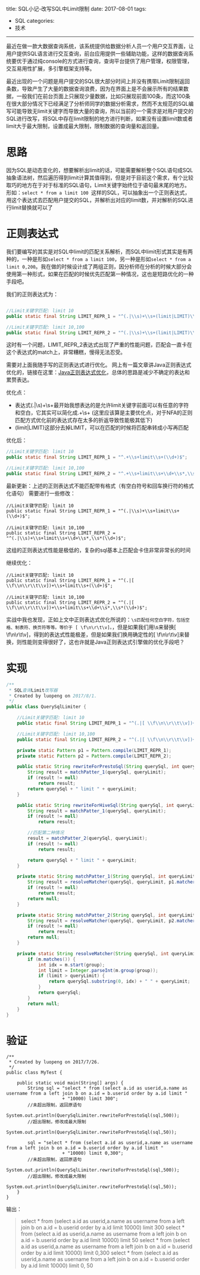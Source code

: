 title: SQL小记-改写SQL中Limit限制
date: 2017-08-01
tags:
 - SQL
categories:
 - 技术

---

最近在做一款大数据查询系统，该系统提供给数据分析人员一个用户交互界面，让用户提供SQL语言进行交互查询，前台应用提供一些辅助功能，这样的数据查询系统要优于通过纯console的方式进行查询，查询平台提供了用户管理，权限管理，交互易用性扩展，多引擎框架支持等。

最近出现的一个问题是用户提交的SQL很大部分时间上并没有携带Limit限制返回条数，导致产生了大量的数据查询浪费，因为在界面上是不会展示所有的结果数据，一般我们在前台页面上只展现少量数据，比如只展现前面100条，而这100条在很大部分情况下已经满足了分析师同学的数据分析需求，然而不太规范的SQL编写可能导致无limit关键字而导致大量的查询，所以当前的一个需求是对用户提交的SQL进行改写，将SQL中存在limit限制的地方进行判断，如果没有设置limit数或者limit大于最大限制，设置成最大限制，限制数据的查询量和返回量。

<!-- more -->

# 思路

因为SQL是动态变化的，想要解析出limit的话，可能需要解析整个SQL语句成SQL抽象语法树，然后遍历得到limit计算其值得到，但是对于目前这个需求，有个比较取巧的地方在于对于标准的SQL语句，Limit关键字始终位于语句最末尾的地方。形如：`select * from a limit 100 `这样的SQL，可以抽象出一个正则表达式，用这个表达式去匹配用户提交的SQL，并解析出对应的limit数，并对解析的SQL进行limit替换就可以了

# 正则表达式

我们要编写的其实是对SQL中limit的匹配关系解析，而SQL中limit形式其实是有两种的，一种是形如`select * from a limit 100`，另一种是形如`select * from a limit 0,200`。我在做的时候设计成了两组正则，因分析师在分析的时候大部分会使用第一种形式，如果在匹配的时候优先匹配第一种情况，这也是短路优化的一种手段吧。

我们的正则表达式为：
```java

//Limit关键字匹配: limit 10
public static final String LIMIT_REPR_1 = "^(.|\\s)+\\s+(limit|LIMIT)\\s+(\\d+)$";

//Limit关键字匹配: limit 10,100
public static final String LIMIT_REPR_2 = "^(.|\\s)+\\s+(limit|LIMIT)\\s+(\\d+)\\s*,\\s*(\\d+)$";
```
这时有一个问题，LIMIT_REPR_2表达式出现了严重的性能问题，匹配会一直卡在这个表达式的match上，非常糟糕，慢得无法忍受。

需要对上面我随手写的正则表达式进行优化。 网上有一篇文章讲Java正则表达式优化的，链接在这里：[Java正则表达式优化](http://nspace.iteye.com/blog/1929568)，总体的思路是减少不确定的表达和累赘表达。

优化点：

- 表达式(.|\\s)+\\s+最开始我想表达的是允许limit关键字前面可以有任意的字符和空白，它其实可以简化成.+\\s+ (这里应该算是主要优化点，对于NFA的正则匹配方式优化前的表达式存在太多的折返导致性能极其低下)
- (limit|LIMIT)这部分去掉LIMIT，可以在匹配的时候将匹配串转成小写再匹配

优化后：

```java
//Limit关键字匹配: limit 10
public static final String LIMIT_REPR_1 = "^.+\\s+limit\\s+(\\d+)$";

//Limit关键字匹配: limit 10,100
public static final String LIMIT_REPR_2 = "^.+\\s+limit\\s+\\d+\\s*,\\s*(\\d+)$";

```

最新更新：上述的正则表达式不能匹配带有格式（有空白符号和回车换行符的格式化语句）
需要进行一些修改：

```
//Limit关键字匹配: limit 10
public static final String LIMIT_REPR_1 = "^(.|\\s)+\\s+limit\\s+(\\d+)$";

//Limit关键字匹配: limit 10,100
public static final String LIMIT_REPR_2 = "^(.|\\s)+\\s+limit\\s+\\d+\\s*,\\s*(\\d+)$";
```
这组的正则表达式性能是极低的，复杂的sql基本上匹配会卡住非常非常长的时间

继续优化：
```
//Limit关键字匹配: limit 10
public static final String LIMIT_REPR_1 = "^(.|[ \\f\\n\\r\\t\\v])+\\s+limit\\s+(\\d+)$";

//Limit关键字匹配: limit 10,100
public static final String LIMIT_REPR_2 = "^(.|[ \\f\\n\\r\\t\\v])+\\s+limit\\s+\\d+\\s*,\\s*(\\d+)$";
```
实战中我也发现，正如上文中正则表达式优化所说的：`\s匹配任何空白字符，包括空格、制表符、换页符等等。等价于 [ \f\n\r\t\v]。`，但是如果我们用\s来替换[ \f\n\r\t\v]，得到的表达式性能极差，但是如果我们换用确定性的[ \f\n\r\t\v]来替换，则性能则变得很好了，这也许就是Java正则表达式引擎做的优化手段吧？


# 实现

```java
/**
 * SQL查询Limit改写器
 * Created by luopeng on 2017/8/1.
 */
public class QuerySqlLimiter {

	//Limit关键字匹配: limit 10
    public static final String LIMIT_REPR_1 = "^(.|[ \\f\\n\\r\\t\\v])+\\s+limit\\s+(\\d+)$";

    //Limit关键字匹配: limit 10,100
    public static final String LIMIT_REPR_2 = "^(.|[ \\f\\n\\r\\t\\v])+\\s+limit\\s+\\d+\\s*,\\s*(\\d+)$";

	private static Pattern p1 = Pattern.compile(LIMIT_REPR_1);
	private static Pattern p2 = Pattern.compile(LIMIT_REPR_2);

	public static String rewriteForPrestoSql(String querySql, int queryLimit) {
		String result = matchPatter_1(querySql, queryLimit);
		if (result != null)
			return result;
		return querySql + " limit " + queryLimit;
	}

	public static String rewriteForHiveSql(String querySql, int queryLimit) {
		String result = matchPatter_1(querySql, queryLimit);
		if (result != null)
			return result;

		//匹配第二种情况
		result = matchPatter_2(querySql, queryLimit);
		if (result != null)
			return result;

		return querySql + " limit " + queryLimit;
	}

	private static String matchPatter_1(String querySql, int queryLimit) {
		String result = resolveMatcher(querySql, queryLimit, p1.matcher(querySql.toLowerCase()), 2);
		if (result != null)
			return result;
		return null;
	}

	private static String matchPatter_2(String querySql, int queryLimit) {
		String result = resolveMatcher(querySql, queryLimit, p2.matcher(querySql.toLowerCase()), 2);
		if (result != null)
			return result;
		return null;
	}

	private static String resolveMatcher(String querySql, int queryLimit, Matcher m, int group) {
		if (m.matches()) {
			int idx = m.start(group);
			int limit = Integer.parseInt(m.group(group));
			if (limit > queryLimit) {
				return querySql.substring(0, idx) + " " + queryLimit;
			}
			return querySql;
		}
		return null;
	}
}
```

# 验证

```
/**
 * Created by luopeng on 2017/7/26.
 */
public class MyTest {

	public static void main(String[] args) {
		String sql = "select * from (select a.id as userid,a.name as username from a left join b on a.id = b.userid order by a.id limit "
					 + "10000) limit 300";
		//未超出限制，返回原语句
		System.out.println(QuerySqlLimiter.rewriteForPrestoSql(sql,500));
		//超出限制，修改成最大限制
		System.out.println(QuerySqlLimiter.rewriteForPrestoSql(sql,50));

		sql = "select * from (select a.id as userid,a.name as username from a left join b on a.id = b.userid order by a.id limit "
					 + "10000) limit 0,300";
		//未超出限制，返回原语句
		System.out.println(QuerySqlLimiter.rewriteForPrestoSql(sql,500));
		//超出限制，修改成最大限制
		System.out.println(QuerySqlLimiter.rewriteForPrestoSql(sql,50));
	}
}
```

输出：

> select * from (select a.id as userid,a.name as username from a left join b on a.id = b.userid order by a.id limit 10000) limit 300
select * from (select a.id as userid,a.name as username from a left join b on a.id = b.userid order by a.id limit 10000) limit  50
select * from (select a.id as userid,a.name as username from a left join b on a.id = b.userid order by a.id limit 10000) limit 0,300
select * from (select a.id as userid,a.name as username from a left join b on a.id = b.userid order by a.id limit 10000) limit 0, 50


